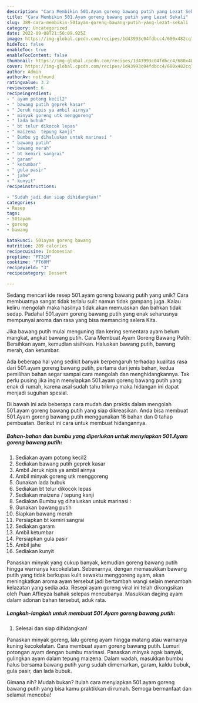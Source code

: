 ```yaml
---
description: "Cara Membikin 501.Ayam goreng bawang putih yang Lezat Sekali"
title: "Cara Membikin 501.Ayam goreng bawang putih yang Lezat Sekali"
slug: 389-cara-membikin-501ayam-goreng-bawang-putih-yang-lezat-sekali
category: Uncategorized
date: 2022-09-08T21:56:09.925Z
image: https://img-global.cpcdn.com/recipes/1d43993c04fdbcc4/680x482cq70/501ayam-goreng-bawang-putih-foto-resep-utama.jpg
hideToc: false
enableToc: true
enableTocContent: false
thumbnail: https://img-global.cpcdn.com/recipes/1d43993c04fdbcc4/680x482cq70/501ayam-goreng-bawang-putih-foto-resep-utama.jpg
cover: https://img-global.cpcdn.com/recipes/1d43993c04fdbcc4/680x482cq70/501ayam-goreng-bawang-putih-foto-resep-utama.jpg
author: Admin
authorAv: notfound
ratingvalue: 3.2
reviewcount: 6
recipeingredient:
- " ayam potong kecil2"
- " bawang putih geprek kasar"
- " Jeruk nipis ya ambil airnya"
- " minyak goreng utk menggoreng"
- " lada bubuk"
- " bt telur dikocok lepas"
- " maizena  tepung kanji"
- " Bumbu yg dihaluskan untuk marinasi "
- " bawang putih"
- " bawang merah"
- " bt kemiri sangrai"
- " garam"
- " ketumbar"
- " gula pasir"
- " jahe"
- " kunyit"
recipeinstructions:

- "Sudah jadi dan siap dihidangkan!"
categories:
- Resep
tags:
- 501ayam
- goreng
- bawang

katakunci: 501ayam goreng bawang 
nutrition: 209 calories
recipecuisine: Indonesian
preptime: "PT31M"
cooktime: "PT60M"
recipeyield: "3"
recipecategory: Dessert

---
```





Sedang mencari ide resep 501.ayam goreng bawang putih yang unik? Cara membuatnya sangat tidak terlalu sulit namun tidak gampang juga. Kalau keliru mengolah maka hasilnya tidak akan memuaskan dan bahkan tidak sedap. Padahal 501.ayam goreng bawang putih yang enak seharusnya mempunyai aroma dan rasa yang bisa memancing selera Kita.





Jika bawang putih mulai menguning dan kering sementara ayam belum mangkat, angkat bawang putih. Cara Membuat Ayam Goreng Bawang Putih: Bersihkan ayam, kemudian sisihkan. Haluskan bawang putih, bawang merah, dan ketumbar.

Ada beberapa hal yang sedikit banyak berpengaruh terhadap kualitas rasa dari 501.ayam goreng bawang putih, pertama dari jenis bahan, kedua pemilihan bahan segar sampai cara mengolah dan menghidangkannya. Tak perlu pusing jika ingin menyiapkan 501.ayam goreng bawang putih yang enak di rumah, karena asal sudah tahu triknya maka hidangan ini dapat menjadi suguhan spesial.






Di bawah ini ada beberapa cara mudah dan praktis dalam mengolah 501.ayam goreng bawang putih yang siap dikreasikan. Anda bisa membuat 501.Ayam goreng bawang putih menggunakan 16 bahan dan 0 tahap pembuatan. Berikut ini cara untuk membuat hidangannya.

<!--inarticleads1-->

##### Bahan-bahan dan bumbu yang diperlukan untuk menyiapkan 501.Ayam goreng bawang putih:

1. Sediakan  ayam potong kecil2
1. Sediakan  bawang putih geprek kasar
1. Ambil  Jeruk nipis ya ambil airnya
1. Ambil  minyak goreng utk menggoreng
1. Gunakan  lada bubuk
1. Sediakan  bt telur dikocok lepas
1. Sediakan  maizena / tepung kanji
1. Sediakan  Bumbu yg dihaluskan untuk marinasi :
1. Gunakan  bawang putih
1. Siapkan  bawang merah
1. Persiapkan  bt kemiri sangrai
1. Sediakan  garam
1. Ambil  ketumbar
1. Persiapkan  gula pasir
1. Ambil  jahe
1. Sediakan  kunyit


Panaskan minyak yang cukup banyak, kemudian goreng bawang putih hingga warnanya kecokelatan. Sebenarnya, dengan memasukkan bawang putih yang tidak berkupas kulit sewaktu menggoreng ayam, akan meningkatkan aroma ayam tersebut jadi bertambah wangi selain menambah kelazatan yang sedia ada. Resepi ayam goreng viral ini telah dikongsikan oleh Puan Affieyza Isahak selepas mencubanya. Masukkan daging ayam dalam adonan bahan tersebut, aduk rata. 

<!--inarticleads2-->

##### Langkah-langkah untuk membuat 501.Ayam goreng bawang putih:


1. Selesai dan siap dihidangkan!

Panaskan minyak goreng, lalu goreng ayam hingga matang atau warnanya kuning kecokelatan. Cara membuat ayam goreng bawang putih. Lumuri potongan ayam dengan bumbu marinasi. Panaskan minyak agak banyak, gulingkan ayam dalam tepung maizena. Dalam wadah, masukkan bumbu halus bersama bawang putih yang sudah dimemarkan, garam, kaldu bubuk, gula pasir, dan lada bubuk. 

Gimana nih? Mudah bukan? Itulah cara menyiapkan 501.ayam goreng bawang putih yang bisa kamu praktikkan di rumah. Semoga bermanfaat dan selamat mencoba!
